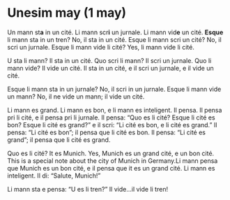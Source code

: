 # Unesim may (1 may)

Un mann st**a** in un cité. Li mann scr**i** un jurnale. Li mann vid**e** un cité. **Esque** li mann sta in un tren? No, il sta in un cité. Esque li mann scri un cité? No, il scri un jurnale. Esque li mann vide li cité? Yes, li mann vide li cité.

U sta li mann? Il sta in un cité. Quo scri li mann? Il scri un jurnale. Quo li mann vide? Il vide un cité. Il sta in un cité, e il scri un jurnale, e il vide un cité.


Esque li mann sta in un <span data-tippy-content="English = Newspaper">jurnale</span>? No, il scri in un jurnale. Esque li mann vide un mann? No, il ne vide un mann; il vide un cité.

Li mann es grand. Li mann es bon, e li mann es inteligent. Il pensa. Il pensa pri li cité, e il pensa pri li jurnale. Il pensa: “Quo es li cité? Esque li cité es bon? Esque li cité es grand?” e il scri: <span class="sidenote">“Li cité es bon, e li cité es grand.”</span> Il pensa: “Li cité es bon”; il pensa que li cité es bon. Il pensa: “Li cité es grand”; il pensa que li cité es grand.

Quo es li cité? It es Munich. Yes, Munich es un grand cité, e un bon cité. <span class="sidenote">This is a special note about the city of Munich in Germany.</span>Li mann pensa que Munich es un bon cité, e il pensa que it es un grand cité. Li mann es inteligent. Il di: “Salute, Munich!”

Li mann sta e pensa: “U es li tren?” Il vide...il vide li tren!